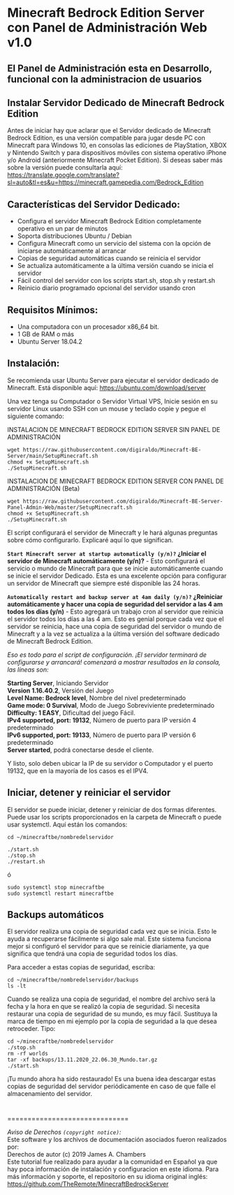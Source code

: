 # Minecraft Bedrock Edition Server con Panel de Administración Web v1.0

## El Panel de Administración esta en Desarrollo, funcional con la administracion de usuarios

## Instalar Servidor Dedicado de Minecraft Bedrock Edition

Antes de iniciar hay que aclarar que el Servidor dedicado de Minecraft Bedrock Edition, es una versión compatible para jugar desde PC con Minecraft para Windows 10, en consolas las ediciones de PlayStation, XBOX y Nintendo Switch y para dispositivos móviles con sistema operativo iPhone y/o Android (anteriormente Minecraft Pocket Edition). Si deseas saber más sobre la versión puede consultarla aquí: https://translate.google.com/translate?sl=auto&tl=es&u=https://minecraft.gamepedia.com/Bedrock_Edition

## Características del Servidor Dedicado:
* Configura el servidor Minecraft Bedrock Edition completamente operativo en un par de minutos
* Soporta distribuciones Ubuntu / Debian
* Configura Minecraft como un servicio del sistema con la opción de iniciarse automáticamente al arrancar
* Copias de seguridad automáticas cuando se reinicia el servidor
* Se actualiza automáticamente a la última versión cuando se inicia el servidor
* Fácil control del servidor con los scripts start.sh, stop.sh y restart.sh
* Reinicio diario programado opcional del servidor usando cron

## Requisitos Mínimos:
* Una computadora con un procesador x86_64 bit.
* 1 GB de RAM o más
* Ubuntu Server 18.04.2

## Instalación:

Se recomienda usar Ubuntu Server para ejecutar el servidor dedicado de Minecraft. Está disponible aquí: https://ubuntu.com/download/server

Una vez tenga su Computador o Servidor Virtual VPS, Inicie sesión en su servidor Linux usando SSH con un mouse y teclado copie y pegue el siguiente comando:

INSTALACION DE MINECRAFT BEDROCK EDITION SERVER SIN PANEL DE ADMINISTRACIÓN

```
wget https://raw.githubusercontent.com/digiraldo/Minecraft-BE-Server/main/SetupMinecraft.sh
chmod +x SetupMinecraft.sh
./SetupMinecraft.sh
```

INSTALACION DE MINECRAFT BEDROCK EDITION SERVER CON PANEL DE ADMINISTRACIÓN (Beta)

```
wget https://raw.githubusercontent.com/digiraldo/Minecraft-BE-Server-Panel-Admin-Web/master/SetupMinecraft.sh
chmod +x SetupMinecraft.sh
./SetupMinecraft.sh
```

El script configurará el servidor de Minecraft y le hará algunas preguntas sobre cómo configurarlo. Explicaré aquí lo que significan.

**`Start Minecraft server at startup automatically (y/n)?` ¿Iniciar el servidor de Minecraft automáticamente (y/n)?** - Esto configurará el servicio o mundo de Minecraft para que se inicie automáticamente cuando se inicie el servidor Dedicado. Esta es una excelente opción para configurar un servidor de Minecraft que siempre esté disponible las 24 horas.

**`Automatically restart and backup server at 4am daily (y/n)?` ¿Reiniciar automáticamente y hacer una copia de seguridad del servidor a las 4 am todos los días (y/n)** - Esto agregará un trabajo cron al servidor que reinicia el servidor todos los días a las 4 am. Esto es genial porque cada vez que el servidor se reinicia, hace una copia de seguridad del servidor o mundo de Minecraft y a la vez se actualiza a la última versión del software dedicado de Minecraft Bedrock Edition.


*Eso es todo para el script de configuración. ¡El servidor terminará de configurarse y arrancará! comenzará a mostrar resultados en la consola, las líneas son:*

**Starting Server**, Iniciando Servidor  
**Version 1.16.40.2**, Versión del Juego  
**Level Name: Bedrock level**, Nombre del nivel predeterminado  
**Game mode: 0 Survival**, Modo de Juego Sobreviviente predeterminado  
**Difficulty: 1 EASY**, Dificultad del juego Fácil.  
**IPv4 supported, port: 19132**, Número de puerto para IP versión 4 predeterminado  
**IPv6 supported, port: 19133**, Número de puerto para IP versión 6 predeterminado  
**Server started**, podrá conectarse desde el cliente.

Y listo, solo deben ubicar la IP de su servidor o Computador y el puerto 19132, que en la mayoría de los casos es el IPV4.

## Iniciar, detener y reiniciar el servidor
El servidor se puede iniciar, detener y reiniciar de dos formas diferentes. Puede usar los scripts proporcionados en la carpeta de Minecraft o puede usar systemctl. Aquí están los comandos:

```
cd ~/minecraftbe/nombredelservidor

./start.sh  
./stop.sh  
./restart.sh
```

ó

```sudo systemctl start minecraftbe  
sudo systemctl stop minecraftbe  
sudo systemctl restart minecraftbe
```


## Backups automáticos
El servidor realiza una copia de seguridad cada vez que se inicia. Esto le ayuda a recuperarse fácilmente si algo sale mal. Este sistema funciona mejor si configuró el servidor para que se reinicie diariamente, ya que significa que tendrá una copia de seguridad todos los días.

Para acceder a estas copias de seguridad, escriba:

```
cd ~/minecraftbe/nombredelservidor/backups  
ls -lt
```


Cuando se realiza una copia de seguridad, el nombre del archivo será la fecha y la hora en que se realizó la copia de seguridad. Si necesita restaurar una copia de seguridad de su mundo, es muy fácil. Sustituya la marca de tiempo en mi ejemplo por la copia de seguridad a la que desea retroceder. Tipo:

```
cd ~/minecraftbe/nombredelservidor  
./stop.sh  
rm -rf worlds  
tar -xf backups/13.11.2020_22.06.30_Mundo.tar.gz  
./start.sh
```

¡Tu mundo ahora ha sido restaurado! Es una buena idea descargar estas copias de seguridad del servidor periódicamente en caso de que falle el almacenamiento del servidor.

#
#
#
#
#
#
#
#
==============================

*Aviso de Derechos `(copyright notice)`:*  
Este software y los archivos de documentación asociados fueron realizados por:  
Derechos de autor (c) 2019 James A. Chambers  
Este tutorial fue realizado para ayudar a la comunidad en Español ya que hay poca información de instalación y configuracion en este idioma. Para más información y soporte, el repositorio en su idioma original inglés: https://github.com/TheRemote/MinecraftBedrockServer
